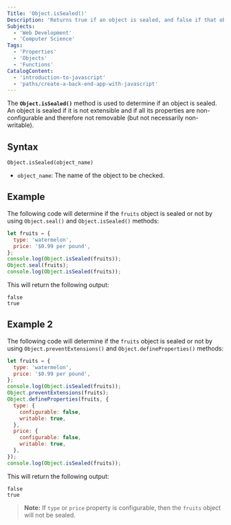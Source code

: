 ```yaml
---
Title: 'Object.isSealed()'
Description: 'Returns true if an object is sealed, and false if that object is not sealed.'
Subjects:
  - 'Web Development'
  - 'Computer Science'
Tags:
  - 'Properties'
  - 'Objects'
  - 'Functions'
CatalogContent:
  - 'introduction-to-javascript'
  - 'paths/create-a-back-end-app-with-javascript'
---
```


The **`Object.isSealed()`** method is used to determine if an object is sealed. An object is sealed if it is not extensible and if all its properties are non-configurable and therefore not removable (but not necessarily non-writable).

## Syntax

```pseudo
Object.isSealed(object_name)
```

- `object_name`: The name of the object to be checked.

## Example

The following code will determine if the `fruits` object is sealed or not by using `Object.seal()` and `Object.isSealed()` methods:

```js
let fruits = {
  type: 'watermelon',
  price: '$0.99 per pound',
};
console.log(Object.isSealed(fruits));
Object.seal(fruits);
console.log(Object.isSealed(fruits));
```

This will return the following output:

```shell
false
true
```

## Example 2

The following code will determine if the `fruits` object is sealed or not by using `Object.preventExtensions()` and `Object.defineProperties()` methods:

```js
let fruits = {
  type: 'watermelon',
  price: '$0.99 per pound',
};
console.log(Object.isSealed(fruits));
Object.preventExtensions(fruits);
Object.defineProperties(fruits, {
  type: {
    configurable: false,
    writable: true,
  },
  price: {
    configurable: false,
    writable: true,
  },
});
console.log(Object.isSealed(fruits));
```

This will return the following output:

```shell
false
true
```

> **Note:** If `type` or `price` property is configurable, then the `fruits` object will not be sealed.
